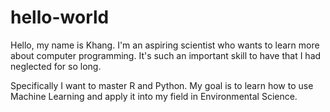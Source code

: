 # hello-world

Hello, my name is Khang. I'm an aspiring scientist who wants to learn more about computer programming. It's such an important skill to have that I had neglected for so long.  

Specifically I want to master R and Python. My goal is to learn how to use Machine Learning and apply it into my field in Environmental Science. 
